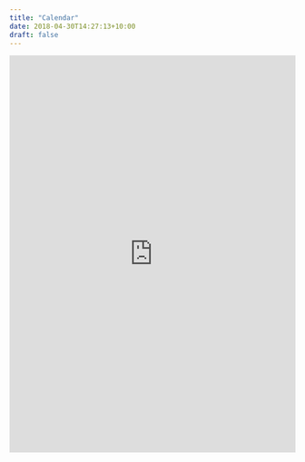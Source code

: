 ```yaml
---
title: "Calendar"
date: 2018-04-30T14:27:13+10:00
draft: false
---
```


<iframe src="https://teamup.com/ksoo1wmkgyyx9721yb?showTitle=0&showLogo=0&view=a" frameborder="0" width="100%" height="700"></iframe>
